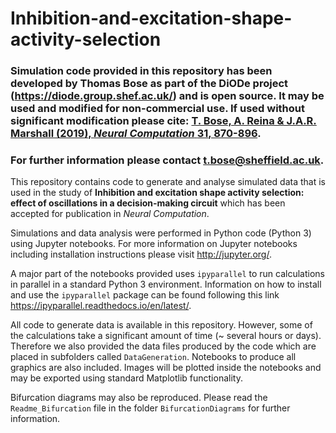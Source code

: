 # Inhibition-and-excitation-shape-activity-selection

### Simulation code provided in this repository has been developed by Thomas Bose as part of the DiODe project (https://diode.group.shef.ac.uk/) and is open source. It may be used and modified for non-commercial use. If used without significant modification please cite: [T. Bose, A. Reina & J.A.R. Marshall (2019), *Neural Computation* **31**, 870-896](https://doi.org/10.1162/neco_a_01185). 

### For further information please contact t.bose@sheffield.ac.uk.

This repository contains code to generate and analyse simulated data that is used in the study of **Inhibition and excitation shape activity selection: effect of oscillations in a decision-making circuit** which has been accepted for publication in *Neural Computation*.

Simulations and data analysis were performed in Python code (Python 3) using Jupyter notebooks. For more information on Jupyter notebooks including installation instructions please visit http://jupyter.org/. 

A major part of the notebooks provided uses `ipyparallel` to run calculations in parallel in a standard Python 3 environment.
Information on how to install and use the `ipyparallel` package can be found following this link https://ipyparallel.readthedocs.io/en/latest/.

All code to generate data is available in this repository. However, some of the calculations take a significant amount of time (~ several hours or days). Therefore we also provided the data files produced by the code which are placed in subfolders called `DataGeneration`. Notebooks to produce all graphics are also included. Images will be plotted inside the notebooks and may be exported using standard Matplotlib functionality.

Bifurcation diagrams may also be reproduced. Please read the `Readme_Bifurcation` file in the folder `BifurcationDiagrams` for further information. 
